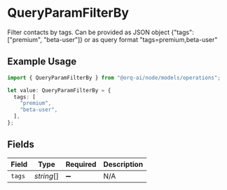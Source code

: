 # QueryParamFilterBy

Filter contacts by tags. Can be provided as JSON object {"tags": ["premium", "beta-user"]} or as query format "tags=premium,beta-user"

## Example Usage

```typescript
import { QueryParamFilterBy } from "@orq-ai/node/models/operations";

let value: QueryParamFilterBy = {
  tags: [
    "premium",
    "beta-user",
  ],
};
```

## Fields

| Field              | Type               | Required           | Description        |
| ------------------ | ------------------ | ------------------ | ------------------ |
| `tags`             | *string*[]         | :heavy_minus_sign: | N/A                |